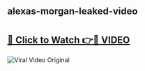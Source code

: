 ## alexas-morgan-leaked-video 

# <h2><a href="http://freeplayer.one?title=alexas-morgan-leaked-video&ref=21J">🔗 Click to Watch 👉🔴 VIDEO</a></h2>

<a href="http://freeplayer.one?title=alexas-morgan-leaked-video&ref=21J" rel="nofollow" data-target="animated-image.originalLink"><img src="https://i.ibb.co.com/xMMVF88/686577567.gif" alt="Viral Video Original" style="max-width: 100%; display: inline-block;" data-target="animated-image.originalImage"></a>

